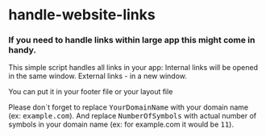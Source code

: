 # handle-website-links
### If you need to handle links within large app this might come in handy.

This simple script handles all links in your app:
Internal links will be opened in the same window.
External links - in a new window.

You can put it in your footer file or your layout file

Please don`t forget to replace <kbd>YourDomainName</kbd> with your domain name (ex: <kbd>example.com</kbd>).
And replace <kbd>NumberOfSymbols</kbd> with actual number of symbols in your domain name (ex: for example.com it would be <kbd>11</kbd>).
